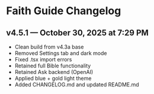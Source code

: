 
# Faith Guide Changelog

## v4.5.1 — October 30, 2025 at 7:29 PM
- Clean build from v4.3a base
- Removed Settings tab and dark mode
- Fixed .tsx import errors
- Retained full Bible functionality
- Retained Ask backend (OpenAI)
- Applied blue + gold light theme
- Added CHANGELOG.md and updated README.md
